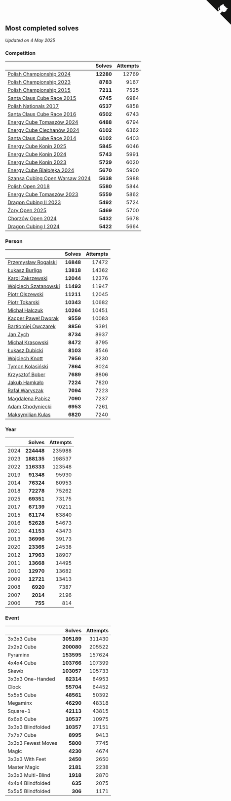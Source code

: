 ## Most completed solves

*Updated on  4 May 2025*


### Competition

|  | Solves | Attempts |
| :--- | ---: | ---: |
| [Polish Championship 2024](https://www.worldcubeassociation.org/competitions/PolishChampionship2024) | **12280** | 12769 |
| [Polish Championship 2023](https://www.worldcubeassociation.org/competitions/PolishChampionship2023) | **8783** | 9167 |
| [Polish Championship 2015](https://www.worldcubeassociation.org/competitions/PolishChampionship2015) | **7211** | 7525 |
| [Santa Claus Cube Race 2015](https://www.worldcubeassociation.org/competitions/SantaClausCubeRace2015) | **6745** | 6984 |
| [Polish Nationals 2017](https://www.worldcubeassociation.org/competitions/PolishNationals2017) | **6537** | 6858 |
| [Santa Claus Cube Race 2016](https://www.worldcubeassociation.org/competitions/SantaClausCubeRace2016) | **6502** | 6743 |
| [Energy Cube Tomaszów 2024](https://www.worldcubeassociation.org/competitions/EnergyCubeTomaszowMazowiecki2024) | **6488** | 6794 |
| [Energy Cube Ciechanów 2024](https://www.worldcubeassociation.org/competitions/EnergyCubeCiechanow2024) | **6102** | 6362 |
| [Santa Claus Cube Race 2014](https://www.worldcubeassociation.org/competitions/SantaClausRace2014) | **6102** | 6403 |
| [Energy Cube Konin 2025](https://www.worldcubeassociation.org/competitions/EnergyCubeKonin2025) | **5845** | 6046 |
| [Energy Cube Konin 2024](https://www.worldcubeassociation.org/competitions/EnergyCubeKonin2024) | **5743** | 5991 |
| [Energy Cube Konin 2023](https://www.worldcubeassociation.org/competitions/EnergyCubeKonin2023) | **5729** | 6020 |
| [Energy Cube Białołęka 2024](https://www.worldcubeassociation.org/competitions/EnergyCubeBialoleka2024) | **5670** | 5900 |
| [Szansa Cubing Open Warsaw 2024](https://www.worldcubeassociation.org/competitions/SzansaCubingOpenWarsaw2024) | **5638** | 5988 |
| [Polish Open 2018](https://www.worldcubeassociation.org/competitions/PolishOpen2018) | **5580** | 5844 |
| [Energy Cube Tomaszów 2023](https://www.worldcubeassociation.org/competitions/EnergyCubeTomaszowMazowiecki2023) | **5559** | 5862 |
| [Dragon Cubing II 2023](https://www.worldcubeassociation.org/competitions/DragonCubingII2023) | **5492** | 5724 |
| [Żory Open 2025](https://www.worldcubeassociation.org/competitions/ZoryOpen2025) | **5469** | 5700 |
| [Chorzów Open 2024](https://www.worldcubeassociation.org/competitions/ChorzowOpen2024) | **5432** | 5678 |
| [Dragon Cubing I 2024](https://www.worldcubeassociation.org/competitions/DragonCubingI2024) | **5422** | 5664 |

### Person

|  | Solves | Attempts |
| :--- | ---: | ---: |
| [Przemysław Rogalski](https://www.worldcubeassociation.org/persons/2013ROGA02) | **16848** | 17472 |
| [Łukasz Burliga](https://www.worldcubeassociation.org/persons/2013BURL01) | **13818** | 14362 |
| [Karol Zakrzewski](https://www.worldcubeassociation.org/persons/2014ZAKR01) | **12044** | 12376 |
| [Wojciech Szatanowski](https://www.worldcubeassociation.org/persons/2011SZAT01) | **11493** | 11947 |
| [Piotr Olszewski](https://www.worldcubeassociation.org/persons/2013OLSZ02) | **11211** | 12045 |
| [Piotr Tokarski](https://www.worldcubeassociation.org/persons/2013TOKA01) | **10343** | 10682 |
| [Michał Halczuk](https://www.worldcubeassociation.org/persons/2006HALC01) | **10264** | 10451 |
| [Kacper Paweł Dworak](https://www.worldcubeassociation.org/persons/2020DWOR01) | **9559** | 10083 |
| [Bartłomiej Owczarek](https://www.worldcubeassociation.org/persons/2013OWCZ01) | **8856** | 9391 |
| [Jan Zych](https://www.worldcubeassociation.org/persons/2014ZYCH01) | **8734** | 8937 |
| [Michał Krasowski](https://www.worldcubeassociation.org/persons/2013KRAS02) | **8472** | 8795 |
| [Łukasz Dubicki](https://www.worldcubeassociation.org/persons/2018DUBI01) | **8103** | 8546 |
| [Wojciech Knott](https://www.worldcubeassociation.org/persons/2011KNOT01) | **7956** | 8230 |
| [Tymon Kolasiński](https://www.worldcubeassociation.org/persons/2016KOLA02) | **7864** | 8024 |
| [Krzysztof Bober](https://www.worldcubeassociation.org/persons/2013BOBE01) | **7689** | 8806 |
| [Jakub Hamkało](https://www.worldcubeassociation.org/persons/2018HAMK01) | **7224** | 7820 |
| [Rafał Waryszak](https://www.worldcubeassociation.org/persons/2013WARY01) | **7094** | 7223 |
| [Magdalena Pabisz](https://www.worldcubeassociation.org/persons/2017PABI01) | **7090** | 7237 |
| [Adam Chodyniecki](https://www.worldcubeassociation.org/persons/2017CHOD02) | **6953** | 7261 |
| [Maksymilian Kulas](https://www.worldcubeassociation.org/persons/2021KULA02) | **6820** | 7240 |

### Year

|  | Solves | Attempts |
| :--- | ---: | ---: |
| 2024 | **224448** | 235988 |
| 2023 | **188135** | 198537 |
| 2022 | **116333** | 123548 |
| 2019 | **91348** | 95930 |
| 2014 | **76324** | 80953 |
| 2018 | **72278** | 75262 |
| 2025 | **69351** | 73175 |
| 2017 | **67139** | 70211 |
| 2015 | **61174** | 63840 |
| 2016 | **52628** | 54673 |
| 2021 | **41153** | 43473 |
| 2013 | **36996** | 39173 |
| 2020 | **23365** | 24538 |
| 2012 | **17963** | 18907 |
| 2011 | **13668** | 14495 |
| 2010 | **12970** | 13682 |
| 2009 | **12721** | 13413 |
| 2008 | **6920** | 7387 |
| 2007 | **2014** | 2196 |
| 2006 | **755** | 814 |

### Event

|  | Solves | Attempts |
| :--- | ---: | ---: |
| 3x3x3 Cube | **305189** | 311430 |
| 2x2x2 Cube | **200080** | 205522 |
| Pyraminx | **153595** | 157624 |
| 4x4x4 Cube | **103766** | 107399 |
| Skewb | **103057** | 105733 |
| 3x3x3 One-Handed | **82314** | 84953 |
| Clock | **55704** | 64452 |
| 5x5x5 Cube | **48561** | 50392 |
| Megaminx | **46290** | 48318 |
| Square-1 | **42113** | 43815 |
| 6x6x6 Cube | **10537** | 10975 |
| 3x3x3 Blindfolded | **10357** | 27151 |
| 7x7x7 Cube | **8995** | 9413 |
| 3x3x3 Fewest Moves | **5800** | 7745 |
| Magic | **4230** | 4674 |
| 3x3x3 With Feet | **2450** | 2650 |
| Master Magic | **2181** | 2238 |
| 3x3x3 Multi-Blind | **1918** | 2870 |
| 4x4x4 Blindfolded | **635** | 2075 |
| 5x5x5 Blindfolded | **306** | 1171 |


<a href="https://github.com/maxidragon/wca_statistics_pl" class="github-corner" aria-label="View source on Github"><svg width="80" height="80" viewBox="0 0 250 250" style="fill:#151513; color:#fff; position: absolute; top: 0; border: 0; right: 0;" aria-hidden="true"><path d="M0,0 L115,115 L130,115 L142,142 L250,250 L250,0 Z"></path><path d="M128.3,109.0 C113.8,99.7 119.0,89.6 119.0,89.6 C122.0,82.7 120.5,78.6 120.5,78.6 C119.2,72.0 123.4,76.3 123.4,76.3 C127.3,80.9 125.5,87.3 125.5,87.3 C122.9,97.6 130.6,101.9 134.4,103.2" fill="currentColor" style="transform-origin: 130px 106px;" class="octo-arm"></path><path d="M115.0,115.0 C114.9,115.1 118.7,116.5 119.8,115.4 L133.7,101.6 C136.9,99.2 139.9,98.4 142.2,98.6 C133.8,88.0 127.5,74.4 143.8,58.0 C148.5,53.4 154.0,51.2 159.7,51.0 C160.3,49.4 163.2,43.6 171.4,40.1 C171.4,40.1 176.1,42.5 178.8,56.2 C183.1,58.6 187.2,61.8 190.9,65.4 C194.5,69.0 197.7,73.2 200.1,77.6 C213.8,80.2 216.3,84.9 216.3,84.9 C212.7,93.1 206.9,96.0 205.4,96.6 C205.1,102.4 203.0,107.8 198.3,112.5 C181.9,128.9 168.3,122.5 157.7,114.1 C157.9,116.9 156.7,120.9 152.7,124.9 L141.0,136.5 C139.8,137.7 141.6,141.9 141.8,141.8 Z" fill="currentColor" class="octo-body"></path></svg></a><style>.github-corner:hover .octo-arm{animation:octocat-wave 560ms ease-in-out}@keyframes octocat-wave{0%,100%{transform:rotate(0)}20%,60%{transform:rotate(-25deg)}40%,80%{transform:rotate(10deg)}}@media (max-width:500px){.github-corner:hover .octo-arm{animation:none}.github-corner .octo-arm{animation:octocat-wave 560ms ease-in-out}}</style>

